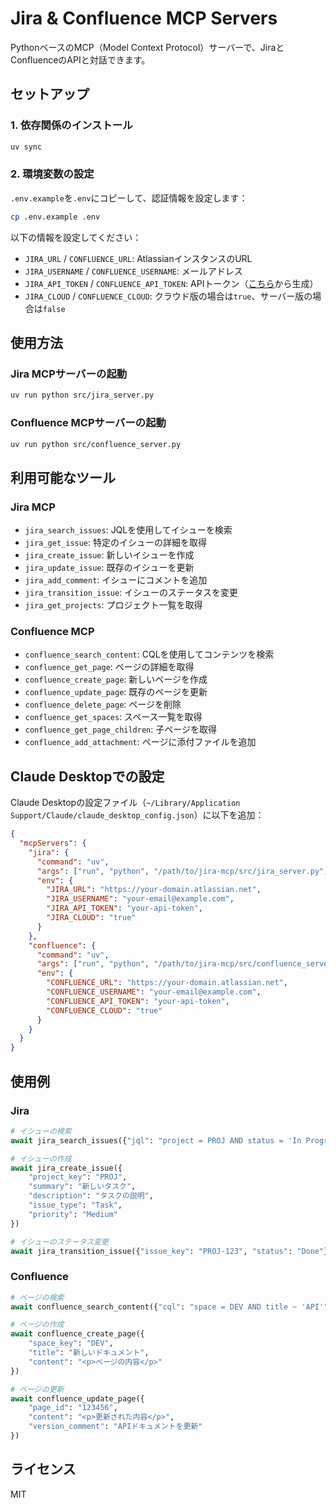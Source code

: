 # Jira & Confluence MCP Servers

PythonベースのMCP（Model Context Protocol）サーバーで、JiraとConfluenceのAPIと対話できます。

## セットアップ

### 1. 依存関係のインストール

```bash
uv sync
```

### 2. 環境変数の設定

`.env.example`を`.env`にコピーして、認証情報を設定します：

```bash
cp .env.example .env
```

以下の情報を設定してください：
- `JIRA_URL` / `CONFLUENCE_URL`: AtlassianインスタンスのURL
- `JIRA_USERNAME` / `CONFLUENCE_USERNAME`: メールアドレス
- `JIRA_API_TOKEN` / `CONFLUENCE_API_TOKEN`: APIトークン（[こちら](https://support.atlassian.com/atlassian-account/docs/manage-api-tokens-for-your-atlassian-account/)から生成）
- `JIRA_CLOUD` / `CONFLUENCE_CLOUD`: クラウド版の場合は`true`、サーバー版の場合は`false`

## 使用方法

### Jira MCPサーバーの起動

```bash
uv run python src/jira_server.py
```

### Confluence MCPサーバーの起動

```bash
uv run python src/confluence_server.py
```

## 利用可能なツール

### Jira MCP

- `jira_search_issues`: JQLを使用してイシューを検索
- `jira_get_issue`: 特定のイシューの詳細を取得
- `jira_create_issue`: 新しいイシューを作成
- `jira_update_issue`: 既存のイシューを更新
- `jira_add_comment`: イシューにコメントを追加
- `jira_transition_issue`: イシューのステータスを変更
- `jira_get_projects`: プロジェクト一覧を取得

### Confluence MCP

- `confluence_search_content`: CQLを使用してコンテンツを検索
- `confluence_get_page`: ページの詳細を取得
- `confluence_create_page`: 新しいページを作成
- `confluence_update_page`: 既存のページを更新
- `confluence_delete_page`: ページを削除
- `confluence_get_spaces`: スペース一覧を取得
- `confluence_get_page_children`: 子ページを取得
- `confluence_add_attachment`: ページに添付ファイルを追加

## Claude Desktopでの設定

Claude Desktopの設定ファイル（`~/Library/Application Support/Claude/claude_desktop_config.json`）に以下を追加：

```json
{
  "mcpServers": {
    "jira": {
      "command": "uv",
      "args": ["run", "python", "/path/to/jira-mcp/src/jira_server.py"],
      "env": {
        "JIRA_URL": "https://your-domain.atlassian.net",
        "JIRA_USERNAME": "your-email@example.com",
        "JIRA_API_TOKEN": "your-api-token",
        "JIRA_CLOUD": "true"
      }
    },
    "confluence": {
      "command": "uv",
      "args": ["run", "python", "/path/to/jira-mcp/src/confluence_server.py"],
      "env": {
        "CONFLUENCE_URL": "https://your-domain.atlassian.net",
        "CONFLUENCE_USERNAME": "your-email@example.com",
        "CONFLUENCE_API_TOKEN": "your-api-token",
        "CONFLUENCE_CLOUD": "true"
      }
    }
  }
}
```

## 使用例

### Jira

```python
# イシューの検索
await jira_search_issues({"jql": "project = PROJ AND status = 'In Progress'", "max_results": 10})

# イシューの作成
await jira_create_issue({
    "project_key": "PROJ",
    "summary": "新しいタスク",
    "description": "タスクの説明",
    "issue_type": "Task",
    "priority": "Medium"
})

# イシューのステータス変更
await jira_transition_issue({"issue_key": "PROJ-123", "status": "Done"})
```

### Confluence

```python
# ページの検索
await confluence_search_content({"cql": "space = DEV AND title ~ 'API'"})

# ページの作成
await confluence_create_page({
    "space_key": "DEV",
    "title": "新しいドキュメント",
    "content": "<p>ページの内容</p>"
})

# ページの更新
await confluence_update_page({
    "page_id": "123456",
    "content": "<p>更新された内容</p>",
    "version_comment": "APIドキュメントを更新"
})
```

## ライセンス

MIT